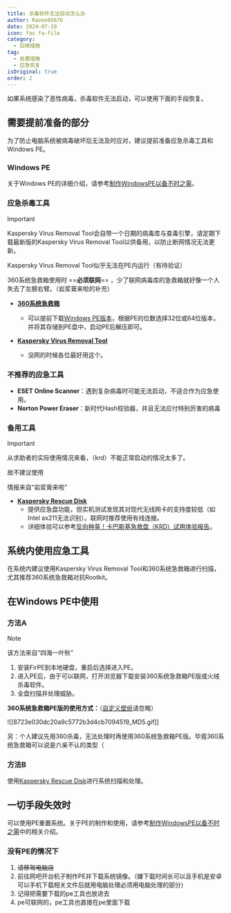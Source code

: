 ```yaml
---
title: 杀毒软件无法启动怎么办
author: Raven95676
date: 2024-07-29
icon: fas fa-file
category:
  - 后继措施
tag:
  - 处置措施
  - 应急恢复
isOriginal: true
order: 2
---
```

如果系统感染了恶性病毒，杀毒软件无法启动，可以使用下面的手段恢复。

## 需要提前准备的部分

为了防止电脑系统被病毒破坏后无法及时应对，建议提前准备应急杀毒工具和Windows PE。

### Windows PE

关于Windows PE的详细介绍，请参考[制作WindowsPE以备不时之需](https://raven95676.github.io/prevention/7_why_windows_pe.html)。

### 应急杀毒工具

> [!important]
> Kaspersky Virus Removal Tool会自带一个日期的病毒库与查毒引擎，请定期下载最新版的Kaspersky Virus Removal Tool以供备用，以防止断网情况无法更新。
>
> Kaspersky Virus Removal Tool似乎无法在PE内运行（有待验证）
>
> 360系统急救箱使用时 ==**必须联网**== ，少了联网病毒库的急救箱就好像一个人失去了左膀右臂。（岩浆膏来啦的补充）

- **[360系统急救箱](https://weishi.360.cn/jijiuxiang/)**
  - 可以提前下载[Windows PE版本](https://weishi.360.cn/jijiuxiang/guide.html)，根据PE的位数选择32位或64位版本，并将其存储到PE盘中，启动PE后解压即可。

- **[Kaspersky Virus Removal Tool](https://www.kaspersky.com/downloads/free-virus-removal-tool)**
  - 没网的时候各位最好用这个。

### 不推荐的应急工具

- **ESET Online Scanner**：遇到复杂病毒时可能无法启动，不适合作为应急使用。
- **Norton Power Eraser**：新时代Hash校验器，并且无法应付特别厉害的病毒

### 备用工具

> [!important]
> 从求助者的实际使用情况来看，（krd）不能正常启动的情况太多了。
>
> 故不建议使用
>
> 情报来自“岩浆膏来啦”

- **[Kaspersky Rescue Disk](https://www.kaspersky.com.cn/downloads/thank-you/free-rescue-disk)**
  - 提供应急盘功能，但实机测试发现其对现代无线网卡的支持度较低（如Intel ax211无法识别）。联网时推荐使用有线连接。
  - 详细体验可以参考[反向种草！卡巴斯基急救盘（KRD）试用体验报告](https://post.smzdm.com/p/a5dxn0g8/)。

## 系统内使用应急工具

在系统内建议使用Kaspersky Virus Removal Tool和360系统急救箱进行扫描，尤其推荐360系统急救箱对抗Rootkit。

## 在Windows PE中使用

### 方法A <Badge text="推荐" type="tip" />

> [!note]
> 该方法来自“四海一叶秋”

1. 安装FirPE到本地硬盘，重启后选择进入PE。
2. 进入PE后，由于可以联网，打开浏览器下载安装360系统急救箱PE版或火绒杀毒软件。
3. 全盘扫描并处理威胁。

**360系统急救箱PE版的使用方式：**（[自定义壁纸](https://www.pixiv.net/artworks/112139971)请忽略）

![[8723e030dc20a9c5772b3d4cb7094519_MD5.gif]]

另：个人建议先用360杀毒，无法处理时再使用360系统急救箱PE版。毕竟360系统急救箱可以说是六亲不认的类型（

### 方法B

使用[Kaspersky Rescue Disk](https://www.kaspersky.com.cn/downloads/thank-you/free-rescue-disk)进行系统扫描和处理。

## 一切手段失效时

可以使用PE重置系统。关于PE的制作和使用，请参考[制作WindowsPE以备不时之需](https://raven95676.github.io/prevention/7_why_windows_pe.html)中的相关介绍。

### 没有PE的情况下

1. ~~请移驾电脑店~~
2. 前往网吧开台机子制作PE并下载系统镜像。（嫌下载时间长可以且手机是安卓可以手机下载相关文件后就用电脑处理必须用电脑处理的部分）
3. 记得把需要下载的pe工具也放进去
4. pe可联网的，pe工具也直接在pe里面下载
